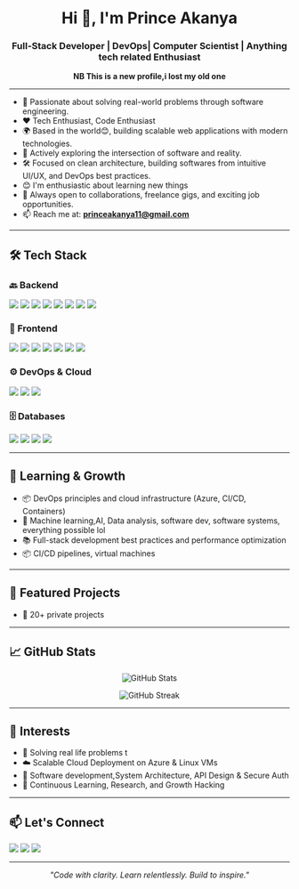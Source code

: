 <h1 align="center">Hi 👋, I'm Prince Akanya</h1>
<h3 align="center">Full-Stack Developer | DevOps| Computer Scientist | Anything tech related Enthusiast</h3>

<p align="center">
   <strong>NB This is a new profile,i lost my old one</strong>
</p>

---

- 🧠 Passionate about solving real-world problems through software engineering.
- ❤︎  Tech Enthusiast, Code Enthusiast
- 🌍 Based in the world😊, building scalable web applications with modern technologies.
- 🚀 Actively exploring the intersection of software and reality.
- 🛠️ Focused on clean architecture, building softwares from intuitive UI/UX, and DevOps best practices.
- 😊 I'm enthusiastic about learning new things 
- 🤝 Always open to collaborations, freelance gigs, and exciting job opportunities.
- 📫 Reach me at: **princeakanya11@gmail.com**

---

## 🛠️ Tech Stack


### 🔙 Backend
<p>
  <img src="https://img.shields.io/badge/Python-3776AB?style=for-the-badge&logo=python&logoColor=white" />
  <img src="https://img.shields.io/badge/Django-092E20?style=for-the-badge&logo=django&logoColor=white" />
  <img src="https://img.shields.io/badge/FastAPI-009688?style=for-the-badge&logo=fastapi&logoColor=white" />
  <img src="https://img.shields.io/badge/Java-007396?style=for-the-badge&logo=java&logoColor=white" />
  <img src="https://img.shields.io/badge/SpringBoot-6DB33F?style=for-the-badge&logo=spring-boot&logoColor=white" />
  <img src="https://img.shields.io/badge/PHP-777BB4?style=for-the-badge&logo=php&logoColor=white" />
  <img src="https://img.shields.io/badge/JavaScript-F7DF1E?style=for-the-badge&logo=javascript&logoColor=black" />
  <img src="https://img.shields.io/badge/C++-00599C?style=for-the-badge&logo=c%2B%2B&logoColor=white" />

</p>

### 🎨 Frontend
<p>
  <img src="https://img.shields.io/badge/HTML5-E34F26?style=for-the-badge&logo=html5&logoColor=white" />
  <img src="https://img.shields.io/badge/CSS3-1572B6?style=for-the-badge&logo=css3&logoColor=white" />
  <img src="https://img.shields.io/badge/TailwindCSS-38B2AC?style=for-the-badge&logo=tailwind-css&logoColor=white" />
  <img src="https://img.shields.io/badge/Vue.js-42b883?style=for-the-badge&logo=vue.js&logoColor=white" />
  <img src="https://img.shields.io/badge/Nuxt-00DC82?style=for-the-badge&logo=nuxt.js&logoColor=white" />
  <img src="https://img.shields.io/badge/React-20232a?style=for-the-badge&logo=react&logoColor=61DAFB" />
  <img src="https://img.shields.io/badge/Angular-DD0031?style=for-the-badge&logo=angular&logoColor=white" />
</p>

### ⚙️ DevOps & Cloud
<p>
  <img src="https://img.shields.io/badge/Azure-0078D4?style=for-the-badge&logo=azure-devops&logoColor=white" />
  <img src="https://img.shields.io/badge/AWS-232F3E?style=for-the-badge&logo=amazon-aws&logoColor=white" />
  <img src="https://img.shields.io/badge/Cloudinary-3448C5?style=for-the-badge&logo=cloudinary&logoColor=white" />
</p>

### 🗄️ Databases
<p>
  <img src="https://img.shields.io/badge/MySQL-4479A1?style=for-the-badge&logo=mysql&logoColor=white" />
  <img src="https://img.shields.io/badge/PostgreSQL-4169E1?style=for-the-badge&logo=postgresql&logoColor=white" />
  <img src="https://img.shields.io/badge/SQL_Server-CC2927?style=for-the-badge&logo=microsoft-sql-server&logoColor=white" />
  <img src="https://img.shields.io/badge/MongoDB-47A248?style=for-the-badge&logo=mongodb&logoColor=white" />
</p>


---

## 🌱 Learning & Growth

- 📦 DevOps principles and cloud infrastructure (Azure, CI/CD, Containers)
- 🧬 Machine learning,AI, Data analysis, software dev, software systems, everything possible lol
- 📚 Full-stack development best practices and performance optimization
- 📦 CI/CD pipelines, virtual machines  

---

## 🧩 Featured Projects
- 🔗 20+ private projects

---

## 📈 GitHub Stats

<p align="center">
  <img src="https://github-readme-stats.vercel.app/api?username=onerealprince&show_icons=true&theme=radical" alt="GitHub Stats" />
</p>

<p align="center">
  <img src="https://github-readme-streak-stats.herokuapp.com/?user=onerealprince&theme=radical" alt="GitHub Streak" />
</p>

---

## 🧠 Interests

- 🏥 Solving real life problems t  
- ☁️ Scalable Cloud Deployment on Azure & Linux VMs  
- 🧩 Software development,System Architecture, API Design & Secure Auth  
- 🧠 Continuous Learning, Research, and Growth Hacking

---

## 📫 Let's Connect

<p>
  <a href="www.linkedin.com/in/prince-akanya-658949216"><img src="https://img.shields.io/badge/LinkedIn-blue?style=for-the-badge&logo=linkedin&logoColor=white"/></a>
  <a href="mailto:princeakanya11@gmail.com"><img src="https://img.shields.io/badge/Gmail-D14836?style=for-the-badge&logo=gmail&logoColor=white"/></a>
  <a href="https://twitter.com/thePrince1z"><img src="https://img.shields.io/badge/Twitter-1DA1F2?style=for-the-badge&logo=twitter&logoColor=white"/></a>
</p>

---

<p align="center"><i>"Code with clarity. Learn relentlessly. Build to inspire."</i></p>
